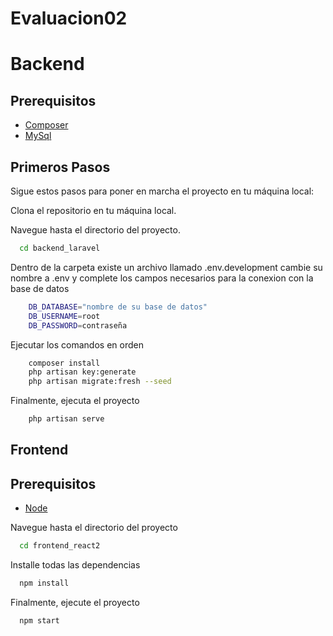 # Evaluacion02

# Backend

## Prerequisitos

 - [Composer](https://getcomposer.org/)
 - [MySql](https://dev.mysql.com/downloads/mysql/)


## Primeros Pasos
Sigue estos pasos para poner en marcha el proyecto en tu máquina local:

Clona el repositorio en tu máquina local.

Navegue hasta el directorio del proyecto.
```bash
  cd backend_laravel
```
Dentro de la carpeta existe un archivo llamado .env.development cambie su nombre a .env y complete los campos necesarios para la conexion con la base de datos

```bash
    DB_DATABASE="nombre de su base de datos"
    DB_USERNAME=root
    DB_PASSWORD=contraseña
```
Ejecutar los comandos en orden 
```bash
    composer install
    php artisan key:generate
    php artisan migrate:fresh --seed
```

Finalmente, ejecuta el proyecto
```bash
    php artisan serve
```


## Frontend

## Prerequisitos
 - [Node](https://nodejs.org/en)

Navegue hasta el directorio del proyecto

```bash
  cd frontend_react2
```

Installe todas las dependencias

```bash
  npm install
```

Finalmente, ejecute el proyecto

```bash
  npm start
```